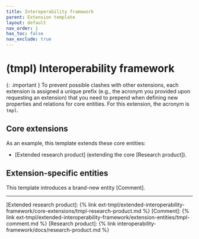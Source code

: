 ```yaml
---
title: Interoperability framework
parent: Extension template
layout: default
nav_order: 1
has_toc: false
nav_exclude: true
---
```

# (tmpl) Interoperability framework

{: .important }
To prevent possible clashes with other extensions, each extension is assigned a unique prefix (e.g., the acronym you provided upon requesting an extension) that you need to prepend when defining new properties and relations for core entities. For this extension, the acronym is `tmpl`.

## Core extensions
As an example, this template extends these core entities:
- [Extended research product] (extending the core [Research product]).


## Extension-specific entities
This template introduces a brand-new entity [Comment].


----
[Extended research product]: {% link ext-tmpl/extended-interoperability-framework/core-extensions/tmpl-research-product.md %}
[Comment]: {% link ext-tmpl/extended-interoperability-framework/extension-entities/tmpl-comment.md %}
[Research product]: {% link interoperability-framework/docs/research-product.md %}
